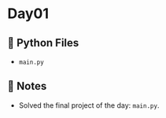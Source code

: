# Day01

## 📄 Python Files
- `main.py`

## 📝 Notes
- Solved the final project of the day: `main.py`.
